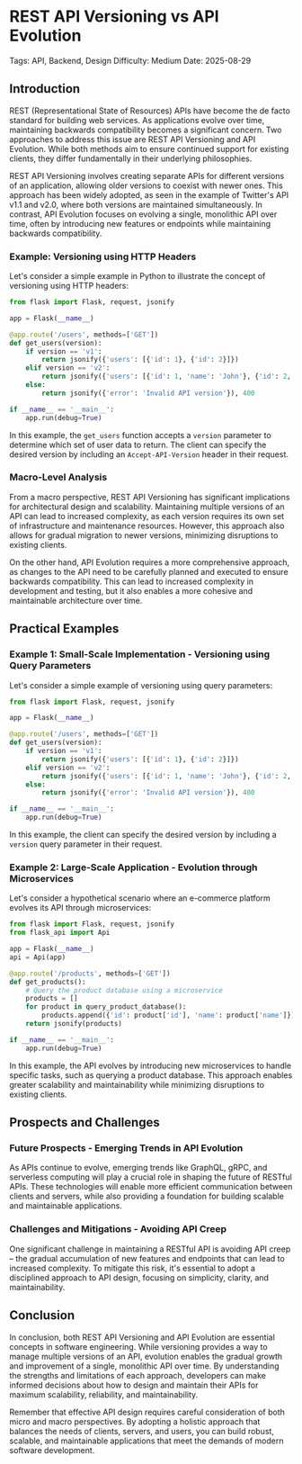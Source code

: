 # REST API Versioning vs API Evolution
Tags: API, Backend, Design
Difficulty: Medium
Date: 2025-08-29

## Introduction

REST (Representational State of Resources) APIs have become the de facto standard for building web services. As applications evolve over time, maintaining backwards compatibility becomes a significant concern. Two approaches to address this issue are REST API Versioning and API Evolution. While both methods aim to ensure continued support for existing clients, they differ fundamentally in their underlying philosophies.

REST API Versioning involves creating separate APIs for different versions of an application, allowing older versions to coexist with newer ones. This approach has been widely adopted, as seen in the example of Twitter's API v1.1 and v2.0, where both versions are maintained simultaneously. In contrast, API Evolution focuses on evolving a single, monolithic API over time, often by introducing new features or endpoints while maintaining backwards compatibility.

### Example: Versioning using HTTP Headers

Let's consider a simple example in Python to illustrate the concept of versioning using HTTP headers:
```python
from flask import Flask, request, jsonify

app = Flask(__name__)

@app.route('/users', methods=['GET'])
def get_users(version):
    if version == 'v1':
        return jsonify({'users': [{'id': 1}, {'id': 2}]})
    elif version == 'v2':
        return jsonify({'users': [{'id': 1, 'name': 'John'}, {'id': 2, 'name': 2}]}))
    else:
        return jsonify({'error': 'Invalid API version'}), 400

if __name__ == '__main__':
    app.run(debug=True)
```
In this example, the `get_users` function accepts a `version` parameter to determine which set of user data to return. The client can specify the desired version by including an `Accept-API-Version` header in their request.

### Macro-Level Analysis

From a macro perspective, REST API Versioning has significant implications for architectural design and scalability. Maintaining multiple versions of an API can lead to increased complexity, as each version requires its own set of infrastructure and maintenance resources. However, this approach also allows for gradual migration to newer versions, minimizing disruptions to existing clients.

On the other hand, API Evolution requires a more comprehensive approach, as changes to the API need to be carefully planned and executed to ensure backwards compatibility. This can lead to increased complexity in development and testing, but it also enables a more cohesive and maintainable architecture over time.

## Practical Examples

### Example 1: Small-Scale Implementation - Versioning using Query Parameters

Let's consider a simple example of versioning using query parameters:
```python
from flask import Flask, request, jsonify

app = Flask(__name__)

@app.route('/users', methods=['GET'])
def get_users(version):
    if version == 'v1':
        return jsonify({'users': [{'id': 1}, {'id': 2}]})
    elif version == 'v2':
        return jsonify({'users': [{'id': 1, 'name': 'John'}, {'id': 2, 'name': 2}]}))
    else:
        return jsonify({'error': 'Invalid API version'}), 400

if __name__ == '__main__':
    app.run(debug=True)
```
In this example, the client can specify the desired version by including a `version` query parameter in their request.

### Example 2: Large-Scale Application - Evolution through Microservices

Let's consider a hypothetical scenario where an e-commerce platform evolves its API through microservices:
```python
from flask import Flask, request, jsonify
from flask_api import Api

app = Flask(__name__)
api = Api(app)

@app.route('/products', methods=['GET'])
def get_products():
    # Query the product database using a microservice
    products = []
    for product in query_product_database():
        products.append({'id': product['id'], 'name': product['name']})
    return jsonify(products)

if __name__ == '__main__':
    app.run(debug=True)
```
In this example, the API evolves by introducing new microservices to handle specific tasks, such as querying a product database. This approach enables greater scalability and maintainability while minimizing disruptions to existing clients.

## Prospects and Challenges

### Future Prospects - Emerging Trends in API Evolution

As APIs continue to evolve, emerging trends like GraphQL, gRPC, and serverless computing will play a crucial role in shaping the future of RESTful APIs. These technologies will enable more efficient communication between clients and servers, while also providing a foundation for building scalable and maintainable applications.

### Challenges and Mitigations - Avoiding API Creep

One significant challenge in maintaining a RESTful API is avoiding API creep – the gradual accumulation of new features and endpoints that can lead to increased complexity. To mitigate this risk, it's essential to adopt a disciplined approach to API design, focusing on simplicity, clarity, and maintainability.

## Conclusion

In conclusion, both REST API Versioning and API Evolution are essential concepts in software engineering. While versioning provides a way to manage multiple versions of an API, evolution enables the gradual growth and improvement of a single, monolithic API over time. By understanding the strengths and limitations of each approach, developers can make informed decisions about how to design and maintain their APIs for maximum scalability, reliability, and maintainability.

Remember that effective API design requires careful consideration of both micro and macro perspectives. By adopting a holistic approach that balances the needs of clients, servers, and users, you can build robust, scalable, and maintainable applications that meet the demands of modern software development.